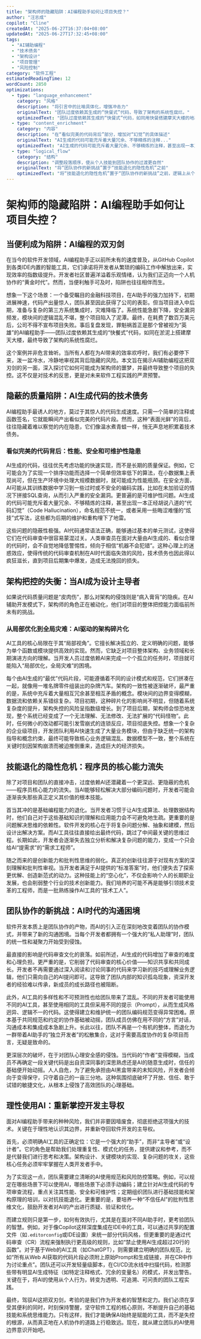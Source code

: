 ```yaml
---
title: "架构师的隐藏陷阱：AI编程助手如何让项目失控？"
author: "汪志成"
copilot: "Cline"
createdAt: "2025-06-27T16:37:04+08:00"
updatedAt: "2025-06-27T17:32:45+08:00"
tags:
  - "AI辅助编程"
  - "技术债务"
  - "架构设计"
  - "项目管理"
  - "风险控制"
category: "软件工程"
estimatedReadingTime: 12
wordCount: 2850
optimizations:
  - type: "language_enhancement"
    category: "风格"
    description: "将引言中的比喻具体化，增强冲击力"
    originalText: "团队过度依赖其生成的“快餐式”代码，导致了架构的系统性腐烂。"
    optimizedText: "团队过度依赖其生成的“快餐式”代码，如同用快餐搭建摩天大楼的地基，最终导致了架构的系统性腐烂。"
  - type: "content_enrichment"
    category: "内容"
    description: "在“看似完美的代码背后”部分，增加对“幻觉”的具体描述"
    originalText: "AI生成的代码可能充斥着大量冗余、不够精炼的注释..."
    optimizedText: "AI生成的代码可能充斥着大量冗余、不够精炼的注释，甚至出现一本正经胡说八道的“代码幻觉”（Code Hallucination），这些都为后期的维护和重构埋下了地雷。"
  - type: "logical_flow"
    category: "结构"
    description: "调整段落顺序，使从个人技能到团队协作的过渡更自然"
    originalText: "将“团队协作的新挑战”置于“技能退化的隐性危机”之前"
    optimizedText: "将“技能退化的隐性危机”置于“团队协作的新挑战”之前，逻辑上从个人问题延伸到团队问题。"
---
```


# 架构师的隐藏陷阱：AI编程助手如何让项目失控？

## 当便利成为陷阱：AI编程的双刃剑

在当今的软件开发领域，AI编程助手正以前所未有的速度普及，从GitHub Copilot到各类IDE内置的智能工具，它们承诺将开发者从繁琐的编码工作中解放出来，实现效率的指数级提升。开发者社区普遍洋溢着乐观情绪，认为我们正迈向一个人机协作的“黄金时代”。然而，当便利触手可及时，陷阱也往往相伴而生。

想象一下这个场景：一个备受瞩目的金融科技项目，在AI助手的强力加持下，初期进展神速，代码产出量惊人，团队甚至因此获得了公司的表彰。但当项目进入中后期，准备与复杂的第三方系统集成时，灾难降临了。系统性能急剧下降，安全漏洞频发，模块间的逻辑混乱不堪，整个项目陷入了泥潭。最终，在耗费了数百万美元后，公司不得不宣布项目失败。事后复盘发现，罪魁祸首正是那个曾被视为“英雄”的AI编程助手——团队过度依赖其生成的“快餐式”代码，如同在淤泥上搭建摩天大楼，最终导致了架构的系统性腐烂。

这个案例并非危言耸听。当所有人都在为AI带来的效率欢呼时，我们有必要停下来，泼一盆冷水，冷静地审视其背后隐藏的风险。本文旨在揭示AI辅助编程这把双刃剑的另一面，深入探讨它如何可能成为架构师的噩梦，并最终导致整个项目的失控。这不仅是对技术的反思，更是对未来软件工程实践的严肃预警。

## 隐蔽的质量陷阱：AI生成代码的技术债务

AI编程助手最诱人的地方，莫过于其惊人的代码生成速度。只需一个简单的注释或函数签名，它就能瞬间产出看似完美的代码片段。然而，这种“表面光鲜”的背后，往往隐藏着难以察觉的内在隐患，它们像温水煮青蛙一样，悄无声息地积累着技术债务。

### 看似完美的代码背后：性能、安全和可维护性隐患

AI生成的代码，往往优先考虑功能的快速实现，而不是长期的质量保证。例如，它可能会为了实现一个排序功能而选择一个简单但效率低下的算法，在小数据集上表现尚可，但在生产环境中处理大规模数据时，就可能成为性能瓶颈。在安全方面，AI可能从其训练数据中学习到一些过时或不安全的编码实践，比如在未加验证的情况下拼接SQL查询，从而引入严重的安全漏洞。更普遍的是可维护性问题。AI生成的代码可能充斥着大量冗余、不够精炼的注释，甚至出现一本正经胡说八道的“代码幻觉”（Code Hallucination），命名规范不统一，或者采用一些晦涩难懂的“炫技”式写法，这些都为后期的维护和重构埋下了地雷。

这些问题的隐蔽性极强。AI代码通常语法正确，能够通过基本的单元测试，这使得它们在代码审查中很容易蒙混过关。人类审查员在面对大量由AI生成的、看似合理的代码时，会不自觉地降低警惕性，倾向于相信“机器不会犯错”。这种心理上的迷惑效应，使得传统的代码审查机制在AI时代面临失效的风险，技术债务也因此得以疯狂滋长，直到项目后期集中爆发，造成无法挽回的损失。

## 架构把控的失衡：当AI成为设计主导者

如果说代码质量问题是“皮肉伤”，那么对架构的侵蚀则是“病入膏肓”的隐疾。在AI辅助开发模式下，架构师的角色正在被动化，他们对项目的整体把控能力面临前所未有的挑战。

### 从局部优化到全局灾难：AI驱动的架构碎片化

AI工具的核心局限在于其“局部视角”。它擅长解决孤立的、定义明确的问题，能够为单个函数或模块提供高效的实现。然而，它缺乏对项目整体架构、业务领域和长期演进方向的理解。当开发人员过度依赖AI来完成一个个孤立的任务时，项目就可能陷入“局部优化，全局灾难”的困境。

每个由AI生成的“最优”代码片段，可能遵循着不同的设计模式和规范，它们拼凑在一起，就像用一堆名牌零件组装出的杂牌汽车。架构的一致性被逐渐破坏，最严重的是，系统中充斥着大量相互冗余甚至相互矛盾的概念。模块间的边界变得模糊，数据流和依赖关系错综复杂。项目初期，这种碎片化的影响尚不明显，但随着系统复杂度的提升，架构失控的风险呈指数级增长。到了项目后期，架构师会惊恐地发现，整个系统已经变成了一个无法理解、无法修改、无法扩展的“代码怪物”。此时，任何微小的改动都可能引发雪崩式的连锁反应，项目彻底失控。想象一个复杂的企业级项目，开发团队利用AI快速生成了大量业务模块，但由于缺乏统一的架构指导和概念约束，最终可能导致核心业务逻辑混乱、数据模型不一致，整个系统在关键时刻因架构崩溃而被迫推倒重来，造成巨大的经济损失。

## 技能退化的隐性危机：程序员的核心能力流失

除了对项目和团队的直接冲击，过度依赖AI还潜藏着一个更深远、更隐蔽的危机——程序员核心能力的流失。当AI能够轻松解决大部分编码问题时，开发者可能会逐渐丧失那些真正定义其价值的根本技能。

首当其冲的是基础编程能力的退化。当开发者习惯于让AI生成算法、处理数据结构时，他们自己对于这些基础知识的理解和应用能力会不可避免地生疏。更重要的是问题解决思维的依赖性。软件开发的核心在于将复杂问题分解、抽象和建模，然后设计出解决方案。而AI工具往往直接给出最终代码，跳过了中间最关键的思维过程。长期如此，开发者会逐渐失去独立分析和解决复杂问题的能力，变成一个只会给AI“提需求”的“需求工程师”。

随之而来的是创新能力和批判性思维的弱化。真正的创新往往源于对现有方案的深刻理解和批判性审视。当开发者满足于AI提供的“标准答案”时，他们便失去了探索更优解、创造新范式的动力。这种技能上的“空心化”，不仅会影响个人的长期职业发展，也会削弱整个行业的技术创新能力。我们培养的可能不再是能够引领技术变革的工程师，而是一批熟练操作AI工具的“技术工人”。

## 团队协作的新挑战：AI时代的沟通困境

软件开发本质上是团队协作的产物，而AI的引入正在深刻地改变着团队的协作模式，并带来了新的沟通困境。当每个开发者都拥有一个强大的“私人助理”时，团队的统一性和凝聚力开始受到侵蚀。

最直接的影响是代码审查文化的衰落。如前所述，AI生成的代码增加了审查的难度和心理负担。更严重的是，它削弱了代码审查的核心价值——知识共享和共同成长。开发者不再需要通过深入阅读和讨论同事的代码来学习新的技巧或理解业务逻辑，他们只需向自己的AI提问即可。这导致了团队内部的知识孤岛现象，资深开发者的经验难以传承，新成员的成长路径也被阻断。

此外，AI工具的多样性和不可预测性也给团队带来了混乱。不同的开发者可能使用不同的AI工具，甚至使用相同的工具但采用不同的提示（Prompt），从而生成风格迥异、逻辑不一的代码。这使得建立和维护统一的团队编码规范变得异常困难。原本基于共同规范和约定的协作基础被动摇，团队成员仿佛在用不同的“方言”对话，沟通成本和集成成本急剧上升。长此以往，团队不再是一个有机的整体，而退化为一群带着AI助手的“独立开发者”的松散集合，这对于需要高度协作的复杂项目而言，无疑是致命的。

更深层次的破坏，在于对团队心理安全感的侵蚀。当代码的“作者”变得模糊，当成员不再确定一段关键代码是出自资深同事的深思熟虑还是AI的随意生成时，信任的基础便开始动摇。人人自危，为了避免承担由AI黑盒带来的未知风险，开发者会倾向于变得保守，只守着自己的一亩三分地。这种氛围彻底破坏了开放、信任、敢于试错的敏捷文化，从根本上侵蚀了高效团队的心理基础。

## 理性使用AI：重新掌控开发主导权

面对AI编程助手带来的种种风险，我们并非要因噎废食，彻底拒绝这项强大的技术。关键在于理性地认识其边界，并重新夺回软件开发的主导权。

首先，必须明确AI工具的正确定位：它是一个强大的“助手”，而非“主导者”或“设计者”。它的角色是帮助我们处理重复性、模式化的任务，提供建议和参考，而不是代替我们进行思考和决策。架构设计、关键模块的实现、复杂问题的攻关，这些核心任务必须牢牢掌握在人类开发者手中。

为了实现这一点，团队需要建立清晰的AI使用规范和风险防控策略。例如，可以规定在哪些场景下可以使用AI，哪些场景下必须手动编码；建立针对AI生成代码的专项审查流程，重点关注其性能、安全和可维护性；定期组织团队进行基础技能和架构原理的培训，以对抗技能退化。更重要的是，要培养一种“不信任AI”的批判性思维文化，鼓励开发者对AI的产出进行质疑、验证和优化。

而建立规则只是第一步，如何有效执行，尤其是在面对不同AI助手时，更考验团队的智慧。例如，对于像Copilot这样深度集成在IDE中的工具，可以通过共享的配置文件（如`.editorconfig`或IDE设置）来统一部分代码风格，但更重要的是通过代码审查（CR）流程来强制执行更高级的规则，比如“禁止使用AI生成超过20行的函数”。对于基于Web的AI工具（如ChatGPT），则需要建立明确的团队规范，比如“所有从Web AI获取的代码片段必须附上原始Prompt和生成链接，并在CR中作为讨论重点”。团队还可以开发轻量级脚本，在CI/CD流水线中扫描代码，检测那些带有明显AI生成特征（如特定注释格式、冗余的变量名）的模式，并发出警告。关键在于，将AI的使用从个人行为，转变为透明、可追溯、可问责的团队工程实践。

最终，驾驭AI这把双刃剑，考验的是我们作为开发者的智慧和定力。我们必须在享受其便利的同时，时刻保持警醒，坚守软件工程的核心原则，不断提升自己的基础技能和系统思维能力。只有这样，我们才能确保AI始终是赋能的工具，而不是失控的根源，从而真正地在人机协作的道路上行稳致远。现在，就从建立团队的AI使用边界意识开始吧。
